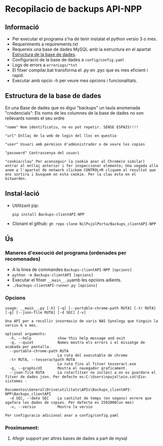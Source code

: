 # Recopilacio de backups API-NPP
## Informació
- Per executar el programa s'ha de tenir instalat el python versio 3 o mes.
- Requeriments a requirements.txt
- Requereix una base de dades MySQL amb la estructura en el apartat [Estructura de la base de dades](#estructura-de-la-base-de-dades).
- Configuració de la base de dades a `config/config.yaml`
- Logs de errors a `errorLogs/*txt`
- El fitxer compilar.bat transforma el .py en .pyc que es mes eficient i rapid.
- Executar amb opcio -h per veure mes opcions i funcionalitats.


## Estructura de la base de dades
En una Base de dades que es digui "backups" un taula anomenada "credencials":
Els noms de les columnes de la base de dades no son rellevants només el seu ordre
```
"name" Nom identificatiu, no es pot repetir. SENSE ESPAIS!!!!

"url" Enllaç de la web de login del lloc en questio

"user" Usuari amb permisos d'administrador o de veure les copies

"password" Contrassenya del usuari

"cookie/clau" Per aconseguir la cookie anar al Chrome(o similar) entrar al enllaç anterior i fer inspeccionar elemento; Una vegada alla anem a l'apartat de network clickem CONTROL+R cliquem al resultat que ens sortira i busquem on esta cookie. Per la clau esta en el bitwarden.
```

## Instal·lació

- Utilitzant pip:

  ```pip install Backups-clientAPI-NPP```
  
- Clonant el github:
  ```gh repo clone NilPujolPorta/Backups_clientAPI-NPP```


## Ús
### Maneres d'execució del programa (ordenades per recomenades)
- A la linea de commandes `Backups-clientAPI-NPP [opcions]`
- ```python -m Backups-clientAPI [opcions]```
- Executar el fitxer `__main__.py`amb les opcions adients.
- ```./backups-clientAPI-runner.py [opcions] ```

### Opcions
```
usage: __main__.py [-h] [-q] [--portable-chrome-path RUTA] [-tr RUTA] [-g] [--json-file RUTA] [-d SEC] [-v]

Una API per a recullir invormacio de varis NAS Synology que tinguin la versio 6 o mes.

optional arguments:
  -h, --help            show this help message and exit
  -q, --quiet           Nomes mostra els errors i el missatge de acabada per pantalla.
  --portable-chrome-path RUTA
                        La ruta del executable de chrome
  -tr RUTA, --tesseractpath RUTA
                        La ruta fins al fitxer tesseract.exe
  -g, --graphicUI       Mostra el navegador graficament.
  --json-file RUTA      La ruta(fitxer no inclos) a on es guardara el fitxer de dades json. Per defecte es:C:\Users\npujol\eio.cat\Eio-sistemes -
                        Documentos\General\Drive\utilitats\APIs\Backups_clientAPI-NPP\Backups_clientAPI
  -d SEC, --date SEC    La cantitat de temps (en segons) enrere que agafara les dades de copies. Per defecte es 2592000(un mes)
  -v, --versio          Mostra la versio

Per configuracio adicional anar a config/config.yaml
```

### Proximament:
1. Afegir support per altres bases de dades a part de mysql
